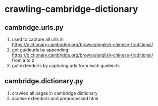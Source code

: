 # crawling-cambridge-dictionary
<h2>cambridge.urls.py</h2> 
  
  1. used to capture all urls in https://dictionary.cambridge.org/browse/english-chinese-traditional/
  2. got guideurls by appending https://dictionary.cambridge.org/browse/english-chinese-traditional/ from a to z
  3. got extendurls by capturing urls from each guideurls
  
<h2>cambridge.dictionary.py</h2>
  
  1. crawled all pages in cambridge dictionary
  2. accese extendurls and preprocessed html
